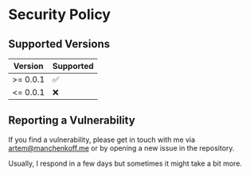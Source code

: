 # Security Policy

## Supported Versions

| Version  | Supported          |
| -------- | ------------------ |
| >= 0.0.1 | :white_check_mark: |
| <= 0.0.1 | :x:                |

## Reporting a Vulnerability

If you find a vulnerability, please get in touch with me via artem@manchenkoff.me or by opening a new issue in the repository.

Usually, I respond in a few days but sometimes it might take a bit more.
